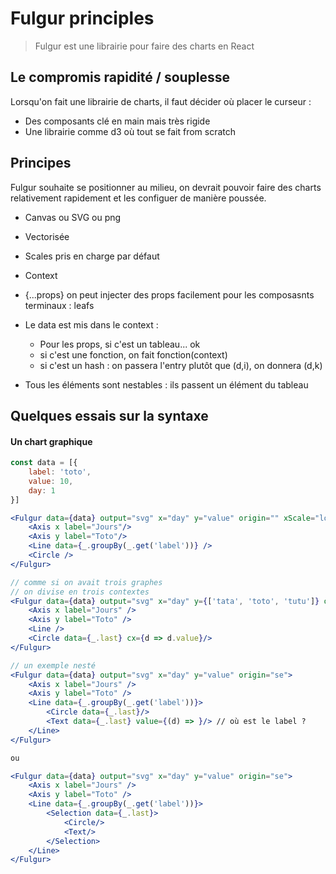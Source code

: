 # Fulgur principles

> Fulgur est une librairie pour faire des charts en React

## Le compromis rapidité / souplesse

Lorsqu'on fait une librairie de charts, il faut décider où placer le curseur :

-   Des composants clé en main mais très rigide
-   Une librairie comme d3 où tout se fait from scratch

## Principes

Fulgur souhaite se positionner au milieu, on devrait pouvoir faire des charts relativement
rapidement et les configuer de manière poussée.

-   Canvas ou SVG ou png
-   Vectorisée
-   Scales pris en charge par défaut
-   Context
-   {...props} on peut injecter des props facilement pour les composasnts terminaux : leafs

-   Le data est mis dans le context :

    -   Pour les props, si c'est un tableau... ok
    -   si c'est une fonction, on fait fonction(context)
    -   si c'est un hash : on passera l'entry plutôt que (d,i), on donnera (d,k)

-   Tous les éléments sont nestables : ils passent un élément du tableau

## Quelques essais sur la syntaxe

#### Un chart graphique

```jsx
const data = [{
    label: 'toto',
    value: 10,
    day: 1
}]

<Fulgur data={data} output="svg" x="day" y="value" origin="" xScale="log"> // x+y means bivariate
    <Axis x label="Jours"/>
    <Axis y label="Toto"/>
    <Line data={_.groupBy(_.get('label'))} />
    <Circle />
</Fulgur>

// comme si on avait trois graphes
// on divise en trois contextes
<Fulgur data={data} output="svg" x="day" y={['tata', 'toto', 'tutu']} origin="se">
    <Axis x label="Jours" />
    <Axis y label="Toto" />
    <Line />
    <Circle data={_.last} cx={d => d.value}/>
</Fulgur>

// un exemple nesté
<Fulgur data={data} output="svg" x="day" y="value" origin="se">
    <Axis x label="Jours" />
    <Axis y label="Toto" />
    <Line data={_.groupBy(_.get('label'))}>
        <Circle data={_.last}/>
        <Text data={_.last} value={(d) => }/> // où est le label ?
    </Line>
</Fulgur>

ou

<Fulgur data={data} output="svg" x="day" y="value" origin="se">
    <Axis x label="Jours" />
    <Axis y label="Toto" />
    <Line data={_.groupBy(_.get('label'))}>
        <Selection data={_.last}>
            <Circle/>
            <Text/>
        </Selection>
    </Line>
</Fulgur>

```
